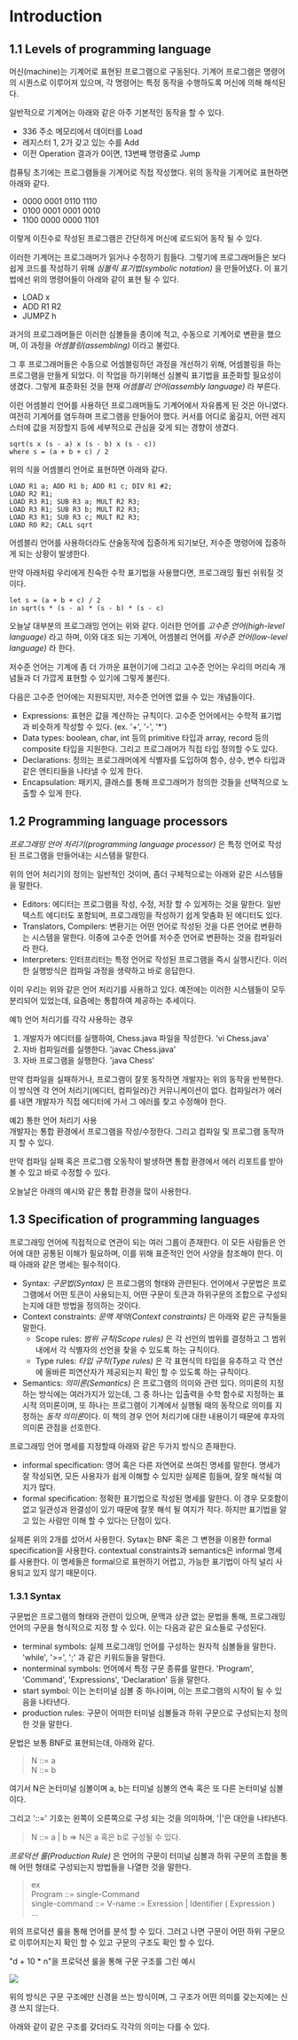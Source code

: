 # Introduction

## 1.1 Levels of programming language
머신(machine)는 기계어로 표현된 프로그램으로 구동된다. 기계어 프로그램은 명령어의 시퀀스로 이루어져 있으며, 각 명령어는 특정 동작을 수행하도록 머신에 의해 해석된다. 

일반적으로 기계어는 아래와 같은 아주 기본적인 동작을 할 수 있다.
* 336 주소 메모리에서 데이터를 Load
* 레지스터 1, 2가 갖고 있는 수를 Add
* 이전 Operation 결과가 0이면, 13번째 명령줄로 Jump

컴퓨팅 초기에는 프로그램들을 기계어로 직접 작성했다. 위의 동작을 기계어로 표현하면 아래와 같다.

* 0000 0001 0110 1110
* 0100 0001 0001 0010
* 1100 0000 0000 1101

이렇게 이진수로 작성된 프로그램은 간단하게 머신에 로드되어 동작 될 수 있다.

이러한 기계어는 프로그래머가 읽거나 수정하기 힘들다. 그렇기에 프로그래머들은 보다 쉽게 코드를 작성하기 위해 *심볼릭 표기법(symbolic notation)* 을 만들어냈다. 이 표기법에선 위의 명령어들이 아래와 같이 표현 될 수 있다.

* LOAD x
* ADD R1 R2
* JUMPZ h

과거의 프로그래머들은 이러한 심볼들을 종이에 적고, 수동으로 기계어로 변환을 했으며, 이 과정을 *어셈블링(assembling)* 이라고 불렀다.

그 후 프로그래머들은 수동으로 어셈블링하던 과정을 개선하기 위해, 어셈블링을 하는 프로그램을 만들게 되었다. 이 작업을 하기위해선 심볼릭 표기법을 표준화할 필요성이 생겼다. 그렇게 표준화된 것을 현재 *어셈블리 언어(assembly language)* 라 부른다.

이런 어셈블리 언어를 사용하던 프로그래머들도 기계어에서 자유롭게 된 것은 아니였다. 여전히 기계어를 염두하며 프로그램을 만들어야 했다. 커서를 어디로 옮길지, 어떤 레지스터에 값을 저장할지 등에 세부적으로 관심을 갖게 되는 경향이 생겼다.

```
sqrt(s x (s - a) x (s - b) x (s - c)) 
where s = (a + b + c) / 2
```

위의 식을 어셈블리 언어로 표현하면 아래와 같다.

```
LOAD R1 a; ADD R1 b; ADD R1 c; DIV R1 #2;
LOAD R2 R1;
LOAD R3 R1; SUB R3 a; MULT R2 R3;
LOAD R3 R1; SUB R3 b; MULT R2 R3;
LOAD R3 R1; SUB R3 c; MULT R2 R3;
LOAD RO R2; CALL sqrt
```

어셈블리 언어를 사용하더라도 산술동작에 집중하게 되기보단, 저수준 명령어에 집중하게 되는 상황이 발생한다.

만약 아래처럼 우리에게 친숙한 수학 표기법을 사용했다면, 프로그래밍 훨씬 쉬워질 것 이다.

```
let s = (a + b + c) / 2
in sqrt(s * (s - a) * (s - b) * (s - c)
```

오늘날 대부분의 프로그래밍 언어는 위와 같다. 이러한 언어를 *고수준 언어(high-level language)* 라고 하며, 이와 대조 되는 기계어, 어셈블리 언어를 *저수준 언어(low-level language)* 라 한다.

저수준 언어는 기계에 좀 더 가까운 표현이기에 그리고 고수준 언어는 우리의 머리속 개념들과 더 가깝게 표현할 수 있기에 그렇게 불린다.

다음은 고수준 언어에는 지원되지만, 저수준 언어엔 없을 수 있는 개념들이다.

* Expressions: 표현은 값을 계산하는 규칙이다. 고수준 언어에서는 수학적 표기법과 비슷하게 작성할 수 있다. (ex. '+', '-', '*') 
* Data types: boolean, char, int 등의 primitive 타입과 array, record 등의 composite 타입을 지원한다. 그리고 프로그래머가 직접 타입 정의할 수도 있다.
* Declarations: 정의는 프로그래머에게 식별자를 도입하여 함수, 상수, 변수 타입과 같은 엔티티들을 나타낼 수 있게 한다.
* Encapsulation: 패키지, 클래스를 통해 프로그래머가 정의한 것들을 선택적으로 노출할 수 있게 한다.

## 1.2 Programming language processors
*프로그래밍 언어 처리기(programming language processor)* 은 특정 언어로 작성된 프로그램을 만들어내는 시스템을 말한다.

위의 언어 처리기의 정의는 일반적인 것이며, 좀더 구체적으로는 아래와 같은 시스템들을 말한다.

* Editors: 에디터는 프로그램을 작성, 수정, 저장 할 수 있게하는 것을 말한다. 일반 텍스트 에디터도 포함되며, 프로그래밍을 작성하기 쉽게 맞춤화 된 에디터도 있다.
* Translators, Compilers: 변환기는 어떤 언어로 작성된 것을 다른 언어로 변환하는 시스템을 말한다. 이중에 고수준 언어를  저수준 언어로 변환하는 것을 컴파일러라 한다.
* Interpreters: 인터프리터는 특정 언어로 작성된 프로그램을 즉시 실행시킨다. 이러한 실행방식은 컴파일 과정을 생략하고 바로 응답한다.

이미 우리는 위와 같은 언어 처리기를 사용하고 있다. 예전에는 이러한 시스템들이 모두 분리되어 있었는데, 요즘에는 통합하여 제공하는 추세이다.

예1) 언어 처리기를 각각 사용하는 경우  
1. 개발자가 에디터를 실행하여, Chess.java 파일을 작성한다. 'vi Chess.java'
2. 자바 컴파일러를 실행한다. 'javac Chess.java'
3. 자바 프로그램을 실행한다. 'java Chess'

만약 컴파일을 실패하거나, 프로그램이 잘못 동작하면 개발자는 위의 동작을 반복한다. 이 방식엔 각 언어 처리기(에디터, 컴파일러)간 커뮤니케이션이 없다. 컴파일러가 에러를 내면 개발자가 직접 에디터에 가서 그 에러를 찾고 수정해야 한다.

예2) 통한 언어 처리기 사용  
개발자는 통합 환경에서 프로그램을 작성/수정한다. 그리고 컴파일 및 프로그램 동작까지 할 수 있다.

만약 컴파일 실패 혹은 프로그램 오동작이 발생하면 통합 환경에서 에러 리포트를 받아 볼 수 있고 바로 수정할 수 있다.

오늘날은 아래의 예시와 같은 통합 환경을 많이 사용한다.

## 1.3 Specification of programming languages
프로그래밍 언어에 직접적으로 연관이 되는 여러 그룹이 존재한다. 이 모든 사람들은 언어에 대한 공통된 이해가 필요하며, 이를 위해 표준적인 언어 사양을 참조해야 한다. 이때 아래와 같은 명세는 필수적이다.

* Syntax: *구문법(Syntax)* 은 프로그램의 형태와 관련된다. 언어에서 구문법은 프로그램에서 어떤 토큰이 사용되는지, 어떤 구문이 토큰과 하위구문의 조합으로 구성되는지에 대한 방법을 정의하는 것이다.
* Context constraints: *문맥 제약(Context constraints)* 은 아래와 같은 규칙들을 말한다.
    * Scope rules: *범위 규칙(Scope rules)* 은 각 선언의 범위를 결정하고 그 범위내에서 각 식별자의 선언을 찾을 수 있도록 하는 규칙이다.
    * Type rules: *타입 규칙(Type rules)* 은 각 표현식의 타입을 유추하고 각 연산에 올바른 피연산자가 제공되는지 확인 할 수 있도록 하는 규칙이다.
* Semantics: *의미론(Semantics)* 은 프로그램의 의미와 관련 있다. 의미론의 지정하는 방식에는 여러가지가 있는데, 그 중 하나는 입출력을 수학 함수로 지정하는 표시적 의미론이며, 또 하나는 프로그램이 기계에서 실행될 때의 동작으로 의미를 지정하는 *동작 의미론*이다. 이 책의 경우 언어 처리기에 대한 내용이기 때문에 후자의 의미론 관점을 선호한다.

프로그래밍 언어 명세를 지정할때 아래와 같은 두가지 방식으 존재한다.

* informal specification: 영어 혹은 다른 자연어로 쓰여진 명세를 말한다. 명세가 잘 작성되면, 모든 사용자가 쉽게 이해할 수 있지만 실제론 힘들며, 잘못 해석될 여지가 많다.
* formal specification: 정확한 표기법으로 작성된 명세를 말한다. 이 경우 모호함이 없고 일관성과 완결성이 있기 때문에 잘못 해석 될 여지가 적다. 하지만 표기법을 알고 있는 사람만 이해 할 수 있다는 단점이 있다.

실제론 위의 2개를 섰어서 사용한다. Sytax는 BNF 혹은 그 변현을 이용한 formal specification을 사용한다. contextual constraints과 semantics은 informal 명세를 사용한다. 이 명세들은 formal으로 표현하기 어렵고, 가능한 표기법이 아직 널리 사용되고 있지 않기 때문이다.

### 1.3.1 Syntax
구문법은 프로그램의 형태와 관련이 있으며, 문맥과 상관 없는 문법을 통해, 프로그래밍 언어의 구문을 형식적으로 지정 할 수 있다. 이는 다음과 같은 요소들로 구성된다.

* terminal symbols: 실제 프로그래밍 언어를 구성하는 원자적 심볼들을 말한다. 'while', '>=', ';' 과 같은 키워드들을 말한다.
* nonterminal symbols: 언어에서 특정 구문 종류를 말한다. 'Program', 'Command', 'Expressions', 'Declaration' 등을 말한다.
* start symbol: 이는 논터미널 심볼 중 하나이며, 이는 프로그램의 시작이 될 수 있음을 나타낸다.
* production rules: 구문이 어떠한 터미널 심볼들과 하위 구문으로 구성되는지 정의한 것을 말한다.

문법은 보통 BNF로 표현되는데, 아래와 같다.

> N ::= a  
> N ::= b

여기서 N은 논터미널 심볼이며 a, b는 터미널 심볼의 연속 혹은 또 다른 논터미널 심볼이다.

그리고 '::=' 기호는 왼쪽이 오른쪽으로 구성 되는 것을 의미하며, '|'은 대안을 나타낸다.

> N ::= a | b => N은 a 혹은 b로 구성될 수 있다.

*프로덕션 룰(Production Rule)* 은 언어의 구문이 터미널 심볼과 하위 구문의 조합을 통해 어떤 형태로 구성되는지 방법들을 나열한 것을 말한다.

> ex  
> Program ::= single-Command  
> single-command ::= V-name := Exression | Identifier ( Expression )  
> ...

위의 프로덕션 룰을 통해 언어를 분석 할 수 있다. 그러고 나면 구문이 어떤 하위 구문으로 이루어지는지 확인 할 수 있고 구문의 구조도 확인 할 수 있다.

"d + 10 * n"을 프로덕션 룰을 통해 구문 구조를 그린 예시

![](img/i1.png)  

위의 방식은 구문 구조에만 신경을 쓰는 방식이며, 그 구조가 어떤 의미를 갖는지에는 신경 쓰지 않는다. 

아래와 같이 같은 구조를 갖더라도 각각의 의미는 다를 수 있다.
> 
